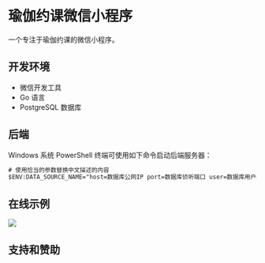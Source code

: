 # 瑜伽约课微信小程序

一个专注于瑜伽约课的微信小程序。

## 开发环境

- 微信开发工具
- Go 语言
- PostgreSQL 数据库

## 后端

Windows 系统 PowerShell 终端可使用如下命令启动后端服务器：

```ps
# 使用恰当的参数替换中文描述的内容
$ENV:DATA_SOURCE_NAME="host=数据库公网IP port=数据库侦听端口 user=数据库用户名 password=数据库密码 dbname=数据库名称 sslmode=disable";$ENV:AUTH_URL="https://api.weixin.qq.com/sns/jscode2session?appid=小程序Id&secret=小程序密钥&grant_type=authorization_code&js_code=";$ENV:SECRET="长度32的字符串"; go run main.go
```

## 在线示例

<img src="/images/扫码_搜索联合传播样式-标准色版.png">

## 支持和赞助




